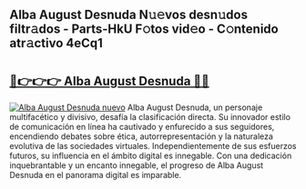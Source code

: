 ## Alba August Desnuda N𝚞𝚎vos desn𝚞dos filtr𝚊dos - Parts-HkU F𝚘tos vid𝚎o - C𝚘ntenido atr𝚊ctivo 4eCq1

# <h2><a href="http://mbcex1.tromn.icu/?c=Alba+August+Desnuda">🔗👉👉👉 Alba August Desnuda 🔗🔗</a></h2>

[![Alba August Desnuda nuevo](https://i.imgur.com/pEAQMta.gif)](http://mbcex1.tromn.icu/?c=Alba+August+Desnuda)
Alba August Desnuda, un personaje multifacético y divisivo, desafía la clasificación directa. Su innovador estilo de comunicación en línea ha cautivado y enfurecido a sus seguidores, encendiendo debates sobre ética, autorrepresentación y la naturaleza evolutiva de las sociedades virtuales. Independientemente de sus esfuerzos futuros, su influencia en el ámbito digital es innegable. Con una dedicación inquebrantable y un encanto innegable, el progreso de Alba August Desnuda en el panorama digital es imparable.

